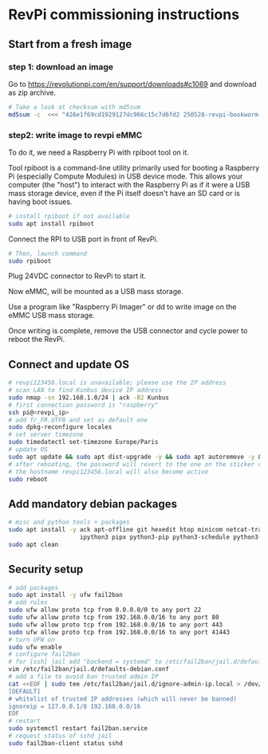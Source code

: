 # RevPi commissioning instructions


## Start from a fresh image

### step 1: download an image

Go to https://revolutionpi.com/en/support/downloads#c1069 and download as zip archive.

```bash
# Take a look at checksum with md5sum
md5sum -c  <<< "426e1f69cd1929127dc966c15c7d6fd2 250528-revpi-bookworm-arm64-lite.zip"
```

### step2: write image to revpi eMMC

To do it, we need a Raspberry Pi with rpiboot tool on it.

Tool rpiboot is a command-line utility primarily used for booting a Raspberry Pi (especially Compute Modules) in USB device mode. This allows your computer (the "host") to interact with the Raspberry Pi as if it were a USB mass storage device, even if the Pi itself doesn't have an SD card or is having boot issues.

```bash
# install rpiboot if not available
sudo apt install rpiboot
```
Connect the RPI to USB port in front of RevPi.

```bash
# Then, launch command
sudo rpiboot
```

Plug 24VDC connector to RevPi to start it.

Now eMMC, will be mounted as a USB mass storage.

Use a program like "Raspberry Pi Imager" or dd to write image on the eMMC USB mass storage.

Once writing is complete, remove the USB connector and cycle power to reboot the RevPi.


## Connect and update OS

```bash
# revpi123456.local is unavailable; please use the IP address
# scan LAN to find Kunbus device IP address
sudo nmap -sn 192.168.1.0/24 | ack -B2 Kunbus
# first connection password is "raspberry"
ssh pi@<revpi_ip>
# add fr_FR.UTF8 and set as default one
sudo dpkg-reconfigure locales
# set server timezone
sudo timedatectl set-timezone Europe/Paris
# update OS
sudo apt update && sudo apt dist-upgrade -y && sudo apt autoremove -y && sudo apt clean
# after rebooting, the password will revert to the one on the sticker on the left side of RevPi
# the hostname revpi123456.local will also become active
sudo reboot
```

## Add mandatory debian packages

```bash
# misc and python tools + packages
sudo apt install -y ack apt-offline git hexedit htop minicom netcat-traditional nmap openssl pv supervisor tree jq vim \
                    ipython3 pipx python3-pip python3-schedule python3-serial python3-venv python3-wheel
sudo apt clean
```

## Security setup

```bash
# add packages
sudo apt install -y ufw fail2ban
# add rules
sudo ufw allow proto tcp from 0.0.0.0/0 to any port 22
sudo ufw allow proto tcp from 192.168.0.0/16 to any port 80
sudo ufw allow proto tcp from 192.168.0.0/16 to any port 443
sudo ufw allow proto tcp from 192.168.0.0/16 to any port 41443
# turn UFW on
sudo ufw enable
# configure fail2ban
# for [ssh] jail add "backend = systemd" to /etc/fail2ban/jail.d/defaults-debian.conf
vim /etc/fail2ban/jail.d/defaults-debian.conf
# add a file to avoid ban trusted admin IP
cat <<EOF | sudo tee /etc/fail2ban/jail.d/ignore-admin-ip.local > /dev/null
[DEFAULT]
# whitelist of trusted IP addresses (which will never be banned)
ignoreip = 127.0.0.1/8 192.168.0.0/16
EOF
# restart
sudo systemctl restart fail2ban.service
# request status of sshd jail
sudo fail2ban-client status sshd
```
